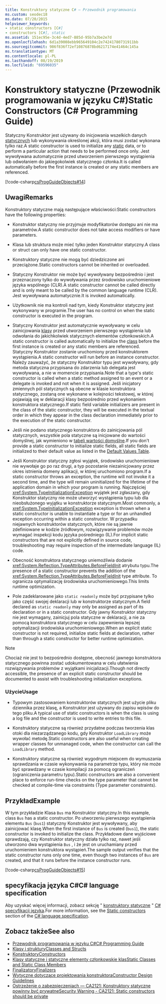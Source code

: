 ```yaml
---
title: Konstruktory statyczne C# — Przewodnik programowania
ms.custom: seodec18
ms.date: 07/20/2015
helpviewer_keywords:
- static constructors [C#]
- constructors [C#], static
ms.assetid: 151ec95e-3c4d-4ed7-885d-95b7a3be2e7d
ms.openlocfilehash: 6d1a39008ebb965649104c2e74241780731911bb
ms.sourcegitcommit: 986f836f72ef10876878bd6217174e41464c145a
ms.translationtype: MT
ms.contentlocale: pl-PL
ms.lasthandoff: 08/19/2019
ms.locfileid: "69596035"
---
```

# <a name="static-constructors-c-programming-guide"></a><span data-ttu-id="b57b3-102">Konstruktory statyczne (Przewodnik programowania w języku C#)</span><span class="sxs-lookup"><span data-stu-id="b57b3-102">Static Constructors (C# Programming Guide)</span></span>
<span data-ttu-id="b57b3-103">Statyczny Konstruktor jest używany do inicjowania wszelkich danych [statycznych](../../language-reference/keywords/static.md) lub wykonywania określonej akcji, która musi zostać wykonana tylko raz.</span><span class="sxs-lookup"><span data-stu-id="b57b3-103">A static constructor is used to initialize any [static](../../language-reference/keywords/static.md) data, or to perform a particular action that needs to be performed once only.</span></span> <span data-ttu-id="b57b3-104">Jest wywoływana automatycznie przed utworzeniem pierwszego wystąpienia lub odwołaniem do jakiegokolwiek statycznego członka.</span><span class="sxs-lookup"><span data-stu-id="b57b3-104">It is called automatically before the first instance is created or any static members are referenced.</span></span>  
  
 [!code-csharp[csProgGuideObjects#14](~/samples/snippets/csharp/VS_Snippets_VBCSharp/csProgGuideObjects/CS/Objects.cs#14)]  
 
## <a name="remarks"></a><span data-ttu-id="b57b3-105">Uwagi</span><span class="sxs-lookup"><span data-stu-id="b57b3-105">Remarks</span></span>
<span data-ttu-id="b57b3-106">Konstruktory statyczne mają następujące właściwości:</span><span class="sxs-lookup"><span data-stu-id="b57b3-106">Static constructors have the following properties:</span></span>  
  
- <span data-ttu-id="b57b3-107">Konstruktor statyczny nie przyjmuje modyfikatorów dostępu ani nie ma parametrów.</span><span class="sxs-lookup"><span data-stu-id="b57b3-107">A static constructor does not take access modifiers or have parameters.</span></span>  

- <span data-ttu-id="b57b3-108">Klasa lub struktura może mieć tylko jeden Konstruktor statyczny.</span><span class="sxs-lookup"><span data-stu-id="b57b3-108">A class or struct can only have one static constructor.</span></span>

- <span data-ttu-id="b57b3-109">Konstruktory statyczne nie mogą być dziedziczone ani przeciążone.</span><span class="sxs-lookup"><span data-stu-id="b57b3-109">Static constructors cannot be inherited or overloaded.</span></span>

- <span data-ttu-id="b57b3-110">Statyczny Konstruktor nie może być wywoływany bezpośrednio i jest przeznaczony tylko do wywoływania przez środowisko uruchomieniowe języka wspólnego (CLR).</span><span class="sxs-lookup"><span data-stu-id="b57b3-110">A static constructor cannot be called directly and is only meant to be called by the common language runtime (CLR).</span></span> <span data-ttu-id="b57b3-111">Jest wywoływana automatycznie.</span><span class="sxs-lookup"><span data-stu-id="b57b3-111">It is invoked automatically.</span></span>

- <span data-ttu-id="b57b3-112">Użytkownik nie ma kontroli nad tym, kiedy Konstruktor statyczny jest wykonywany w programie.</span><span class="sxs-lookup"><span data-stu-id="b57b3-112">The user has no control on when the static constructor is executed in the program.</span></span>
  
- <span data-ttu-id="b57b3-113">Statyczny Konstruktor jest automatycznie wywoływany w celu zainicjowania [klasy](../../language-reference/keywords/class.md) przed utworzeniem pierwszego wystąpienia lub odwołania do jakichkolwiek statycznych elementów członkowskich.</span><span class="sxs-lookup"><span data-stu-id="b57b3-113">A static constructor is called automatically to initialize the [class](../../language-reference/keywords/class.md) before the first instance is created or any static members are referenced.</span></span> <span data-ttu-id="b57b3-114">Statyczny Konstruktor zostanie uruchomiony przed konstruktorem wystąpienia.</span><span class="sxs-lookup"><span data-stu-id="b57b3-114">A static constructor will run before an instance constructor.</span></span> <span data-ttu-id="b57b3-115">Należy zauważyć, że statyczny Konstruktor typu jest wywoływany, gdy metoda statyczna przypisana do zdarzenia lub delegata jest wywoływana, a nie w momencie przypisania.</span><span class="sxs-lookup"><span data-stu-id="b57b3-115">Note that a type's static constructor is called when a static method assigned to an event or a delegate is invoked and not when it is assigned.</span></span> <span data-ttu-id="b57b3-116">Jeśli inicjatory zmiennych pól statycznych są obecne w klasie konstruktora statycznego, zostaną one wykonane w kolejności tekstowej, w której pojawiają się w deklaracji klasy bezpośrednio przed wykonaniem konstruktora statycznego.</span><span class="sxs-lookup"><span data-stu-id="b57b3-116">If static field variable initializers are present in the class of the static constructor, they will be executed in the textual order in which they appear in the class declaration immediately prior to the execution of the static constructor.</span></span>

- <span data-ttu-id="b57b3-117">Jeśli nie podano statycznego konstruktora do zainicjowania pól statycznych, wszystkie pola statyczne są inicjowane do wartości domyślnej, jak wymieniono w [tabeli wartości domyślne](../../language-reference/keywords/default-values-table.md).</span><span class="sxs-lookup"><span data-stu-id="b57b3-117">If you don't provide a static constructor to initialize static fields, all static fields are initialized to their default value as listed in the [Default Values Table](../../language-reference/keywords/default-values-table.md).</span></span> 
  
- <span data-ttu-id="b57b3-118">Jeśli Konstruktor statyczny zgłosi wyjątek, środowisko uruchomieniowe nie wywołaje go po raz drugi, a typ pozostanie niezainicjowany przez okres istnienia domeny aplikacji, w której uruchomiono program.</span><span class="sxs-lookup"><span data-stu-id="b57b3-118">If a static constructor throws an exception, the runtime will not invoke it a second time, and the type will remain uninitialized for the lifetime of the application domain in which your program is running.</span></span> <span data-ttu-id="b57b3-119">Najczęściej <xref:System.TypeInitializationException> wyjątek jest zgłaszany, gdy Konstruktor statyczny nie może utworzyć wystąpienia typu lub dla nieobsłużonego wyjątku w konstruktorze statycznym.</span><span class="sxs-lookup"><span data-stu-id="b57b3-119">Most commonly, a <xref:System.TypeInitializationException> exception is thrown when a static constructor is unable to instantiate a type or for an unhandled exception occurring within a static constructor.</span></span> <span data-ttu-id="b57b3-120">W przypadku niejawnych konstruktorów statycznych, które nie są jawnie zdefiniowane w kodzie źródłowym, rozwiązywanie problemów może wymagać inspekcji kodu języka pośredniego (IL).</span><span class="sxs-lookup"><span data-stu-id="b57b3-120">For implicit static constructors that are not explicitly defined in source code, troubleshooting may require inspection of the intermediate language (IL) code.</span></span>

- <span data-ttu-id="b57b3-121">Obecność konstruktora statycznego uniemożliwia dodanie <xref:System.Reflection.TypeAttributes.BeforeFieldInit> atrybutu typu.</span><span class="sxs-lookup"><span data-stu-id="b57b3-121">The presence of a static constructor prevents the addition of the <xref:System.Reflection.TypeAttributes.BeforeFieldInit> type attribute.</span></span> <span data-ttu-id="b57b3-122">To ogranicza optymalizację środowiska uruchomieniowego.</span><span class="sxs-lookup"><span data-stu-id="b57b3-122">This limits runtime optimization.</span></span>

- <span data-ttu-id="b57b3-123">Pole zadeklarowane jako `static readonly` może być przypisane tylko jako część swojej deklaracji lub w konstruktorze statycznym.</span><span class="sxs-lookup"><span data-stu-id="b57b3-123">A field declared as `static readonly` may only be assigned as part of its declaration or in a static constructor.</span></span> <span data-ttu-id="b57b3-124">Gdy jawny Konstruktor statyczny nie jest wymagany, zainicjuj pola statyczne w deklaracji, a nie za pomocą konstruktora statycznego w celu zapewnienia lepszej optymalizacji środowiska uruchomieniowego.</span><span class="sxs-lookup"><span data-stu-id="b57b3-124">When an explicit static constructor is not required, initialize static fields at declaration, rather than through a static constructor for better runtime optimization.</span></span>

> [!Note]
> <span data-ttu-id="b57b3-125">Chociaż nie jest to bezpośrednio dostępne, obecność jawnego konstruktora statycznego powinna zostać udokumentowana w celu ułatwienia rozwiązywania problemów z wyjątkami inicjalizacji.</span><span class="sxs-lookup"><span data-stu-id="b57b3-125">Though not directly accessible, the presence of an explicit static constructor should be documented to assist with troubleshooting initialization exceptions.</span></span>

### <a name="usage"></a><span data-ttu-id="b57b3-126">Użycie</span><span class="sxs-lookup"><span data-stu-id="b57b3-126">Usage</span></span>

- <span data-ttu-id="b57b3-127">Typowym zastosowaniem konstruktorów statycznych jest użycie pliku dziennika przez klasę, a Konstruktor jest używany do zapisu wpisów do tego pliku.</span><span class="sxs-lookup"><span data-stu-id="b57b3-127">A typical use of static constructors is when the class is using a log file and the constructor is used to write entries to this file.</span></span>  
- <span data-ttu-id="b57b3-128">Konstruktory statyczne są również przydatne podczas tworzenia klas otoki dla niezarządzanego kodu, gdy Konstruktor `LoadLibrary` może wywołać metodę.</span><span class="sxs-lookup"><span data-stu-id="b57b3-128">Static constructors are also useful when creating wrapper classes for unmanaged code, when the constructor can call the `LoadLibrary` method.</span></span>  

- <span data-ttu-id="b57b3-129">Konstruktory statyczne są również wygodnym miejscem do wymuszania sprawdzania w czasie wykonywania na parametrze typu, który nie może być sprawdzany w czasie kompilacji za pomocą ograniczeń (ograniczenia parametru typu).</span><span class="sxs-lookup"><span data-stu-id="b57b3-129">Static constructors are also a convenient place to enforce run-time checks on the type parameter that cannot be checked at compile-time via constraints (Type parameter constraints).</span></span>

## <a name="example"></a><span data-ttu-id="b57b3-130">Przykład</span><span class="sxs-lookup"><span data-stu-id="b57b3-130">Example</span></span>
 <span data-ttu-id="b57b3-131">W tym przykładzie Klasa `Bus` ma Konstruktor statyczny.</span><span class="sxs-lookup"><span data-stu-id="b57b3-131">In this example, class `Bus` has a static constructor.</span></span> <span data-ttu-id="b57b3-132">Po utworzeniu pierwszego wystąpienia elementu `Bus` (`bus1`) statyczny Konstruktor jest wywoływany, aby zainicjować klasę.</span><span class="sxs-lookup"><span data-stu-id="b57b3-132">When the first instance of `Bus` is created (`bus1`), the static constructor is invoked to initialize the class.</span></span> <span data-ttu-id="b57b3-133">Przykładowe dane wyjściowe sprawdzają, czy Konstruktor statyczny działa tylko raz, nawet jeśli utworzono dwa wystąpienia `Bus` , i że jest on uruchamiany przed uruchomieniem konstruktora wystąpień.</span><span class="sxs-lookup"><span data-stu-id="b57b3-133">The sample output verifies that the static constructor runs only one time, even though two instances of `Bus` are created, and that it runs before the instance constructor runs.</span></span>  
  
 [!code-csharp[csProgGuideObjects#15](~/samples/snippets/csharp/VS_Snippets_VBCSharp/csProgGuideObjects/CS/Objects.cs#15)]
 
## <a name="c-language-specification"></a><span data-ttu-id="b57b3-134">specyfikacja języka C#</span><span class="sxs-lookup"><span data-stu-id="b57b3-134">C# language specification</span></span>
<span data-ttu-id="b57b3-135">Aby uzyskać więcej informacji, zobacz sekcję " [konstruktory statyczne](~/_csharplang/spec/classes.md#static-constructors) " [ C# specyfikacji języka](~/_csharplang/spec/introduction.md).</span><span class="sxs-lookup"><span data-stu-id="b57b3-135">For more information, see the [Static constructors](~/_csharplang/spec/classes.md#static-constructors) section of the [C# language specification](~/_csharplang/spec/introduction.md).</span></span>
  
## <a name="see-also"></a><span data-ttu-id="b57b3-136">Zobacz także</span><span class="sxs-lookup"><span data-stu-id="b57b3-136">See also</span></span>

- [<span data-ttu-id="b57b3-137">Przewodnik programowania w języku C#</span><span class="sxs-lookup"><span data-stu-id="b57b3-137">C# Programming Guide</span></span>](../index.md)
- [<span data-ttu-id="b57b3-138">Klasy i struktury</span><span class="sxs-lookup"><span data-stu-id="b57b3-138">Classes and Structs</span></span>](./index.md)
- [<span data-ttu-id="b57b3-139">Konstruktory</span><span class="sxs-lookup"><span data-stu-id="b57b3-139">Constructors</span></span>](./constructors.md)
- [<span data-ttu-id="b57b3-140">Klasy statyczne i statyczne elementy członkowskie klas</span><span class="sxs-lookup"><span data-stu-id="b57b3-140">Static Classes and Static Class Members</span></span>](./static-classes-and-static-class-members.md)
- [<span data-ttu-id="b57b3-141">Finalizatory</span><span class="sxs-lookup"><span data-stu-id="b57b3-141">Finalizers</span></span>](./destructors.md)
- [<span data-ttu-id="b57b3-142">Wytyczne dotyczące projektowania konstruktora</span><span class="sxs-lookup"><span data-stu-id="b57b3-142">Constructor Design Guidelines</span></span>](../../../standard/design-guidelines/constructor.md#type-constructor-guidelines)
- [<span data-ttu-id="b57b3-143">Ostrzeżenie o zabezpieczeniach — CA2121: Konstruktory statyczne powinny być prywatne</span><span class="sxs-lookup"><span data-stu-id="b57b3-143">Security Warning - CA2121: Static constructors should be private</span></span>](https://docs.microsoft.com/visualstudio/code-quality/ca2121-static-constructors-should-be-private)
